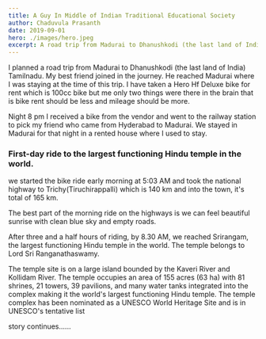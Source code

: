 ```yaml
---
title: A Guy In Middle of Indian Traditional Educational Society
author: Chaduvula Prasanth
date: 2019-09-01
hero: ./images/hero.jpeg
excerpt: A road trip from Madurai to Dhanushkodi (the last land of India) with my best friend on Hero Hf Deluxe 100cc bike.
---
```



I planned a road trip from Madurai to Dhanushkodi (the last land of India) Tamilnadu. My best friend joined in the journey. He reached Madurai where I was staying at the time of this trip. I have taken a Hero Hf Deluxe bike for rent which is 100cc bike but me only two things were there in the brain that is bike rent should be less and mileage should be more.


Night 8 pm I received a bike from the vendor and went to the railway station to pick my friend who came from Hyderabad to Madurai. We stayed in Madurai for that night in a rented house where I used to stay.


### **First-day ride to the largest functioning Hindu temple in the world.**


we started the bike ride early morning at 5:03 AM and took the national highway to Trichy(Tiruchirappalli) which is 140 km and into the town, it's total of 165 km.


The best part of the morning ride on the highways is we can feel beautiful sunrise with clean blue sky and empty roads. 


After three and a half hours of riding, by 8.30 AM, we reached Srirangam, the largest functioning Hindu temple in the world. The temple belongs to Lord Sri Ranganathaswamy. 


The temple site is on a large island bounded by the Kaveri River and Kollidam River.  The temple occupies an area of 155 acres (63 ha) with 81 shrines, 21 towers, 39 pavilions, and many water tanks integrated into the complex making it the world's largest functioning Hindu temple.
The temple complex has been nominated as a UNESCO World Heritage Site and is in UNESCO's tentative list


story continues......


